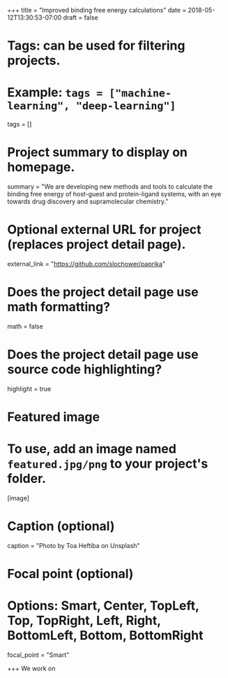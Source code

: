 +++
title = "Improved binding free energy calculations"
date = 2018-05-12T13:30:53-07:00
draft = false

# Tags: can be used for filtering projects.
# Example: `tags = ["machine-learning", "deep-learning"]`
tags = []

# Project summary to display on homepage.
summary = "We are developing new methods and tools to calculate the binding free energy of host-guest and protein-ligand systems, with an eye towards drug discovery and supramolecular chemistry."


# Optional external URL for project (replaces project detail page).
external_link = "https://github.com/slochower/paprika"

# Does the project detail page use math formatting?
math = false

# Does the project detail page use source code highlighting?
highlight = true

# Featured image
# To use, add an image named `featured.jpg/png` to your project's folder. 
[image]
  # Caption (optional)
  caption = "Photo by Toa Heftiba on Unsplash"

  # Focal point (optional)
  # Options: Smart, Center, TopLeft, Top, TopRight, Left, Right, BottomLeft, Bottom, BottomRight
  focal_point = "Smart"


+++
We work on
